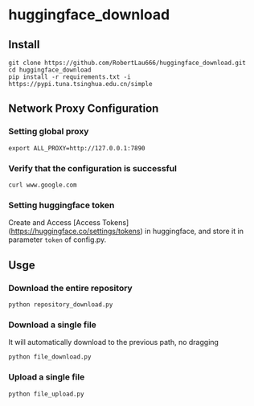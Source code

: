 # huggingface_download
## Install
```
git clone https://github.com/RobertLau666/huggingface_download.git
cd huggingface_download
pip install -r requirements.txt -i https://pypi.tuna.tsinghua.edu.cn/simple
```

## Network Proxy Configuration
### Setting global proxy
```
export ALL_PROXY=http://127.0.0.1:7890
```
### Verify that the configuration is successful
```
curl www.google.com
```
### Setting huggingface token
Create and Access [Access Tokens] (https://huggingface.co/settings/tokens) in huggingface, and store it in parameter ```token``` of config.py.
## Usge
### Download the entire repository
```
python repository_download.py
```
### Download a single file
It will automatically download to the previous path, no dragging
```
python file_download.py
```
### Upload a single file
```
python file_upload.py
```